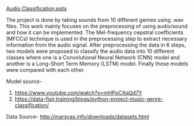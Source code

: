 [Audio Classification.pptx](https://github.com/RamisaMaliat/Audio-Classification/files/9389141/Audio.Classification.pptx)

The project is done by taking sounds from 10 different genres using .wav files. This work mainly focuses on the preprocessing of using audio/sound and how it can be implemented. The Mel-frequency cepstral coefficients (MFCCs) technique is used in the preprocessing step to extract necessary information from the audio signal. After preprocessing the data in 6 steps, two models were proposed to classify the audio data into 10 different classes where one is a Convolutional Neural Network (CNN) model and another is a Long-Short Term Memory (LSTM) model. Finally these models were compared with each other.

Model source-
1. https://www.youtube.com/watch?v=mHPpCXqQd7Y
2. https://data-flair.training/blogs/python-project-music-genre-classification/

Data Source-
http://marsyas.info/downloads/datasets.html
